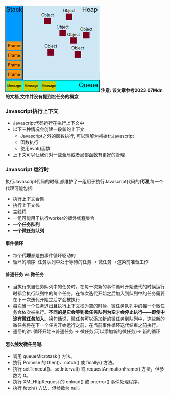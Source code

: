 
![Alt text](image.png)
**注意: 该文章参考2023.07Mdn的文档,文中并没有提到宏任务的概念**
### Javascript执行上下文

- Javascript代码运行在执行上下文中
- 以下三种情况会创建一段新的上下文
  - Javascript之外的函数执行, 可以理解为初始化Javascript
  - 函数执行
  - 使用eval()函数
- 上下文可以让我们对一些全局或者局部函数有更好的管理
  
### Javascript 运行时
执行Javascript代码的时候,都维护了一组用于执行Javascript代码的**代理**,每一个代理可能包括: 
-  执行上下文合集
-  执行上下文栈
-  主线程
-  一组可能用于执行worker的额外线程集合
-  **一个任务队列**
-  **一个微任务队列**
#### 事件循环
- 每个**代理**都是由事件循环驱动的
- 循环的顺序: 任务队列中处于等待的任务 -> 微任务 ->渲染前准备工作 

#### 普通任务 vs 微任务
- 当执行来自任务队列中的任务时，在每一次新的事件循环开始迭代的时候运行时都会执行队列中的每个任务。在每次迭代开始之后加入到队列中的任务需要在下一次迭代开始之后才会被执行
- 每次当一个任务退出且执行上下文栈为空的时候，微任务队列中的每一个微任务会依次被执行。**不同的是它会等到微任务队列为空才会停止执行——即使中途有微任务加入**。换句话说，微任务可以添加新的微任务到队列中，这些新的微任务将在下一个任务开始运行之前，在当前事件循环迭代结束之前执行。
- 通俗的讲:  循环开始->普通任务 -> 微任务(可以添加新的微任务)-> 新的循环

#### 怎么触发微任务呢: 
- 调用 queueMicrotask() 方法。
- 执行 Promise 的 then()、catch() 或 finally() 方法。
- 执行 setTimeout()、setInterval() 或 requestAnimationFrame() 方法，但参数为 0。
- 执行 XMLHttpRequest 的 onload() 或 onerror() 事件处理程序。
- 执行 fetch() 方法，但参数为 null。